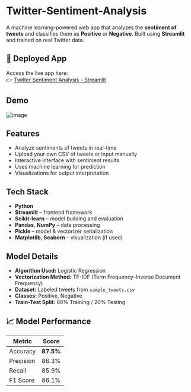 # Twitter-Sentiment-Analysis

A machine learning-powered web app that analyzes the **sentiment of tweets** and classifies them as **Positive** or **Negative**. Built using **Streamlit** and trained on real Twitter data.


## 🚀 Deployed App

Access the live app here:  
👉 [Twitter Sentiment Analysis - Streamlit](https://your-deployed-link.streamlit.app)


## Demo

![image](https://github.com/user-attachments/assets/73c71c24-2240-4388-af2c-893f43317091)


## Features

- Analyze sentiments of tweets in real-time
- Upload your own CSV of tweets or input manually
- Interactive interface with sentiment results
- Uses machine learning for prediction
- Visualizations for output interpretation


## Tech Stack

- **Python**
- **Streamlit** – frontend framework
- **Scikit-learn** – model building and evaluation
- **Pandas**, **NumPy** – data processing
- **Pickle** – model & vectorizer serialization
- **Matplotlib**, **Seaborn** – visualization (if used)


## Model Details

- **Algorithm Used:** Logistic Regression
- **Vectorization Method:** TF-IDF (Term Frequency–Inverse Document Frequency)
- **Dataset:** Labeled tweets from `sample_tweets.csv`
- **Classes:** Positive, Negative
- **Train-Test Split:** 80% Training / 20% Testing


## 📈 Model Performance

| Metric     | Score    |
|------------|----------|
| Accuracy   | **87.5%** |
| Precision  | 86.3%    |
| Recall     | 85.9%    |
| F1 Score   | 86.1%    |
